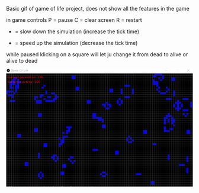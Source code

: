 
Basic gif of game of life project, does not show all the features in the game

in game controls 
P = pause
C = clear screen
R = restart 
+ = slow down the simulation (increase the tick time)
- = speed up the simulation (decrease the tick time)

while paused klicking on a square will let ju change it from dead to alive or alive to dead


![](Nicklas_Hidesjo_Game_Of_Life.gif)
